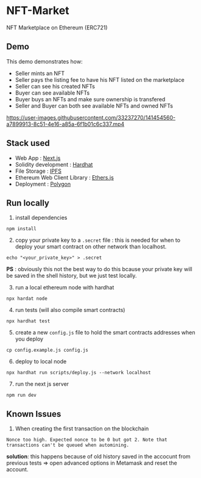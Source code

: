 # NFT-Market

NFT Marketplace on Ethereum (ERC721)

## Demo

This demo demonstrates how:

- Seller mints an NFT
- Seller pays the listing fee to have his NFT listed on the marketplace
- Seller can see his created NFTs
- Buyer can see available NFTs
- Buyer buys an NFTs and make sure ownership is transfered
- Seller and Buyer can both see available NFTs and owned NFTs



https://user-images.githubusercontent.com/33237270/141454560-a7899913-8c51-4e16-a85a-6f1b01c6c337.mp4



## Stack used

- Web App : [Next.js](https://nextjs.org/)
- Solidity development : [Hardhat](https://hardhat.org/)
- File Storage : [IPFS](https://ipfs.io/)
- Ethereum Web Client Library : [Ethers.js](https://docs.ethers.io/v5/)
- Deployment : [Polygon](https://polygon.technology/)

## Run locally

1. install dependencies

```shell
npm install
```

2. copy your private key to a `.secret` file : this is needed for when to deploy your smart contract on other network than localhost.

```
echo "<your_private_key>" > .secret
```

**PS** : obviously this not the best way to do this bcause your private key will be saved in the shell history, but we just test locally.

3. run a local ethereum node with hardhat

```shell
npx hardat node
```

4. run tests (will also compile smart contracts)

```shell
npx hardhat test
```

5. create a new `config.js` file to hold the smart contracts addresses when you deploy

```
cp config.example.js config.js
```

6. deploy to local node

```
npx hardhat run scripts/deploy.js --network localhost
```

7. run the next js server

```
npm run dev
```

## Known Issues

1. When creating the first transaction on the blockchain

```
Nonce too high. Expected nonce to be 0 but got 2. Note that transactions can't be queued when automining.
```

**solution**: this happens because of old history saved in the accocunt from previous tests => open advanced options in Metamask and reset the account.
